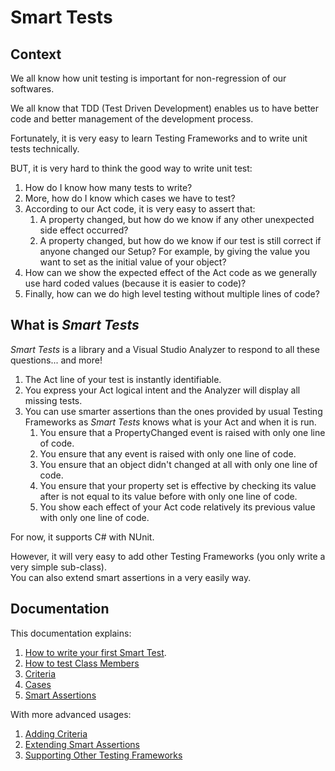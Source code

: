 # Smart Tests

## Context

We all know how unit testing is important for non-regression of our softwares.

We all know that TDD (Test Driven Development) enables us to have better code and better management of the development process.

Fortunately, it is very easy to learn Testing Frameworks and to write unit tests technically.

BUT, it is very hard to think the good way to write unit test:

1. How do I know how many tests to write?
1. More, how do I know which cases we have to test?
1. According to our Act code, it is very easy to assert that:
   1. A property changed, but how do we know if any other unexpected side effect occurred?
   1. A property changed, but how do we know if our test is still correct if anyone changed our Setup?
   For example, by giving the value you want to set as the initial value of your object?
1. How can we show the expected effect of the Act code as we generally use hard coded values (because it is easier to code)?
1. Finally, how can we do high level testing without multiple lines of code?

## What is *Smart Tests*

*Smart Tests* is a library and a Visual Studio Analyzer to respond to all these questions... and more!

1. The Act line of your test is instantly identifiable.
1. You express your Act logical intent and the Analyzer will display all missing tests.
1. You can use smarter assertions than the ones provided by usual Testing Frameworks as *Smart Tests* knows what is your Act and when it is run.
   1. You ensure that a PropertyChanged event is raised with only one line of code.
   1. You ensure that any event is raised with only one line of code.
   1. You ensure that an object didn't changed at all with only one line of code.
   1. You ensure that your property set is effective by checking its value after is not equal to its value before with only one line of code.
   1. You show each effect of your Act code relatively its previous value with only one line of code.

For now, it supports C# with NUnit.

However, it will very easy to add other Testing Frameworks (you only write a very simple sub-class).  
You can also extend smart assertions in a very easily way.

## Documentation

This documentation explains:

1. [How to write your first Smart Test](doc/WriteSmartTest.md).
1. [How to test Class Members](doc/Members/readme.md)
1. [Criteria](doc/Criteria/readme.md)
1. [Cases](doc/Cases/readme.md)
1. [Smart Assertions](doc/Assertions/readme.md)

With more advanced usages:

1. [Adding Criteria](doc/Criteria/adding.md)
1. [Extending Smart Assertions](doc/Assertions/extend.md)
1. [Supporting Other Testing Frameworks](doc/TestingFrameworks/readme.md)